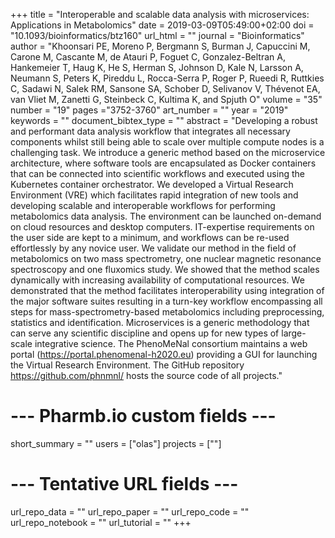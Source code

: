 +++
title = "Interoperable and scalable data analysis with microservices: Applications in Metabolomics"
date = 2019-03-09T05:49:00+02:00
doi = "10.1093/bioinformatics/btz160"
url_html = ""
journal = "Bioinformatics"
author = "Khoonsari PE, Moreno P, Bergmann S, Burman J, Capuccini M, Carone M, Cascante M, de Atauri P, Foguet C, Gonzalez-Beltran A, Hankemeier T, Haug K, He S, Herman S, Johnson D, Kale N, Larsson A, Neumann S, Peters K, Pireddu L, Rocca-Serra P, Roger P, Rueedi R, Ruttkies C, Sadawi N, Salek RM, Sansone SA, Schober D, Selivanov V, Thévenot EA, van Vliet M, Zanetti G, Steinbeck C, Kultima K, and Spjuth O"
volume = "35"
number = "19"
pages ="3752-3760"
art_number = ""
year = "2019"
keywords = ""
document_bibtex_type = ""
abstract = "Developing a robust and performant data analysis workflow that integrates all necessary components whilst still being able to scale over multiple compute nodes is a challenging task. We introduce a generic method based on the microservice architecture, where software tools are encapsulated as Docker containers that can be connected into scientific workflows and executed using the Kubernetes container orchestrator. We developed a Virtual Research Environment (VRE) which facilitates rapid integration of new tools and developing scalable and interoperable workflows for performing metabolomics data analysis. The environment can be launched on-demand on cloud resources and desktop computers. IT-expertise requirements on the user side are kept to a minimum, and workflows can be re-used effortlessly by any novice user. We validate our method in the field of metabolomics on two mass spectrometry, one nuclear magnetic resonance spectroscopy and one fluxomics study. We showed that the method scales dynamically with increasing availability of computational resources. We demonstrated that the method facilitates interoperability using integration of the major software suites resulting in a turn-key workflow encompassing all steps for mass-spectrometry-based metabolomics including preprocessing, statistics and identification. Microservices is a generic methodology that can serve any scientific discipline and opens up for new types of large-scale integrative science. The PhenoMeNal consortium maintains a web portal (https://portal.phenomenal-h2020.eu) providing a GUI for launching the Virtual Research Environment. The GitHub repository https://github.com/phnmnl/ hosts the source code of all projects."
# --- Pharmb.io custom fields ---
short_summary = ""
users = ["olas"]
projects = [""]
# --- Tentative URL fields ---
url_repo_data = ""
url_repo_paper = ""
url_repo_code = ""
url_repo_notebook = ""
url_tutorial = ""
+++
